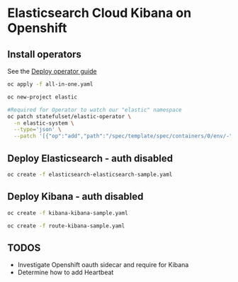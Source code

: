 # Elasticsearch Cloud Kibana on Openshift

## Install operators
See the [Deploy operator guide](https://www.elastic.co/guide/en/cloud-on-k8s/current/k8s-openshift-deploy-the-operator.html)

```sh
oc apply -f all-in-one.yaml

oc new-project elastic

#Required for Operator to watch our "elastic" namespace
oc patch statefulset/elastic-operator \
  -n elastic-system \
  --type='json' \
  --patch '[{"op":"add","path":"/spec/template/spec/containers/0/env/-","value": {"name": "NAMESPACE", "value": "elastic"}}]'
```

## Deploy Elasticsearch - auth disabled
```sh
oc create -f elasticsearch-elasticsearch-sample.yaml
```

## Deploy Kibana - auth disabled
```sh
oc create -f kibana-kibana-sample.yaml

oc create -f route-kibana-sample.yaml
```

## TODOS
- Investigate Openshift oauth sidecar and require for Kibana
- Determine how to add Heartbeat
